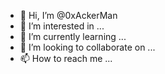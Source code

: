 - 👋 Hi, I’m @0xAckerMan
- 👀 I’m interested in ...
- 🌱 I’m currently learning ...
- 💞️ I’m looking to collaborate on ...
- 📫 How to reach me ...

<!---
0xAckerMan/0xAckerMan is a ✨ special ✨ repository because its `README.md` (this file) appears on your GitHub profile.
You can click the Preview link to take a look at your changes.
--->
